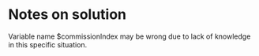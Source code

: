 # Notes on solution

Variable name $commissionIndex may be wrong due to lack of knowledge in this specific situation.
